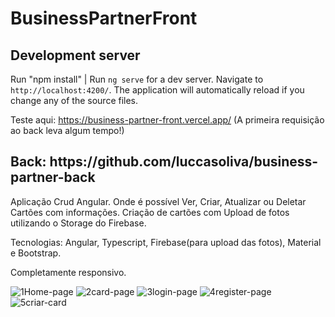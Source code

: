 # BusinessPartnerFront
## Development server
Run "npm install" |
Run `ng serve` for a dev server. Navigate to `http://localhost:4200/`. The application will automatically reload if you change any of the source files.

Teste aqui: https://business-partner-front.vercel.app/ (A primeira requisição ao back leva algum tempo!)
<h2>Back: https://github.com/luccasoliva/business-partner-back</h2>


Aplicação Crud Angular. Onde é possível Ver, Criar, Atualizar ou Deletar Cartões com informações.
Criação de cartões com Upload de fotos utilizando o Storage do Firebase.

Tecnologias: Angular, Typescript, Firebase(para upload das fotos), Material e Bootstrap.

Completamente responsivo.

![1Home-page](https://user-images.githubusercontent.com/58635996/215568832-79b79385-24d2-483d-aa7c-66ef1a1e539a.png)
![2card-page](https://user-images.githubusercontent.com/58635996/215568838-2f1e96e1-2d49-4d39-96f9-2ea01024eb3a.png)
![3login-page](https://user-images.githubusercontent.com/58635996/215568841-c8b4ee8a-1a12-4121-98e7-44987d3e47b2.png)
![4register-page](https://user-images.githubusercontent.com/58635996/215568844-1e20a742-84cd-4663-b0dc-87269ecf276f.png)
![5criar-card](https://user-images.githubusercontent.com/58635996/215568847-de6ae839-d9f7-40d0-ae7d-b8bd875fcce8.png)
